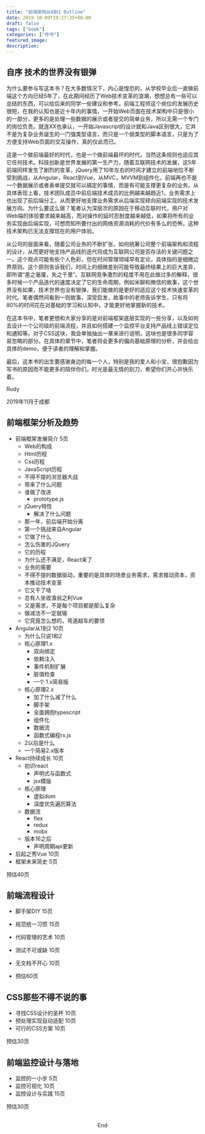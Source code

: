 ```yaml
---
title: "前端架构从0到1 Outline"
date: 2019-10-09T19:27:35+08:00
draft: false
tags: ["book"]
categories: ["作书"]
featured_image: 
description: 
---
```

## 自序 技术的世界没有银弹

为什么要参与写这本书？在大多数情况下，内心是惶恐的，从学校毕业后一直做前端这个方向已经5年了，在此期间经历了Web技术变革的浪潮，想想总有一些可以总结的东西，可以给后来的同学一些建议和参考。前端工程师这个岗位的发展历史很短，在我的认知也是近十年内的事情，一开始Web页面在技术架构中只是很小的一部分，更多的是处理一些数据的展示或者提交的简单业务，所以无需一个专门的岗位负责。就连XX也承认，一开始Javascript的设计就和Java区别很大，它并不是为复杂业务诞生的一门强类型语言，而只是一个弱类型的脚本语言，只是为了方便支持Web页面的交互操作，真的仅此而已。

这是一个做前端最好的时代，也是一个做前端最坏的时代，当然这条规则也适应其它任何技术。科技创新是世界发展的第一生产力，随着互联网技术的发展，这5年前端同样发生了剧烈的变革，jQuery用了10年左右的时间才建立的前端地位不断受到挑战，从Angular，React到Vue，从MVC，MVVM到组件化，前端再也不是一个数据展示或者表单提交就可以搞定的事情，而是有可能支撑更复杂的业务。从具体表现上看，技术团队成员中前后端技术成员的比例越来越趋近1，业务需求上也出现了前后端分工，从而更好地支撑业务需求从后端实现转向前端实现的技术发展方向。为什么要这么做？笔者认为深层次的原因在于移动互联时代，用户对Web端的体验要求越来越高，而对操作的延时忍耐度越来越低，如果将所有的业务实现由后端实现，可想而知所要付出的网络资源消耗的代价有多么的恐怖，这种技术架构已无法支撑现在的用户体验。

从公司的层面来看，随着公司业务的不断扩张，如何统筹公司整个前端架构和流程的设计，从而更好地支持产品线的迭代将成为互联网公司是否存活的关键问题之一。这个观点可能有些个人色彩，但在时间管理领域早有定论，具体指的是细微边界原则。这个原则告诉我们，时间上的细微差别可能导致最终结果上的巨大差异，即所谓“差之毫厘，失之千里”。互联网竞争激烈的程度不用在此做过多的解释，很多时候一个产品迭代的速度决定了它的生命周期，例如米聊和微信的故事，这个世界没有如果，技术世界也没有银弹，我们能做的是更好的适应这个技术快速变革的时代。笔者偶然间看到一则故事，深受启发，故事中的老师告诉学生，只有将80%的时间花在对基础的学习和认知中，才能更好地掌握新的技术。

在这本书中，笔者更想和大家分享的是对前端框架底层实现的一些分享，以及如何去设计一个公司级的前端流程，并且如何搭建一个监控平台支持产品线上错误定位和通知等。对于CSS这块，我会单独抽出一章来进行说明，这块也是很多同学容易忽略的部分。在具体的章节中，笔者将会更多的偏向基础原理的分析，并会给出具体的demo，便于读者的理解和掌握。

最后，这本书的出生要感谢身边的每一个人，特别是我的爱人和小宝，很抱歉因为写书的原因而不能更多的陪伴你们，时光是最无情的刻刀，希望你们开心并快乐着。

Rudy 

2019年11月于成都


## 前端框架分析及趋势 

- 前端框架发展简介 5页
    - Web的构成
    - Html历程
    - Css历程
    - JavaScript历程
    - 不得不提的浏览器大战
    - 带来了什么问题
    - 谁做了改进
        - prototype.js
    - jQuery特性
        - 解决了什么问题
    - 那一年，前后端开始分离
    - 第一个挑战来自Angular
    - 它做了什么
    - 怎么伤害的JQuery
    - 它的历程
    - 为什么还不满足，React来了
    - 业务的需要
    - 不得不提的数据驱动，重要的是具体的场景业务需求，需求推动资本，资本推动技术变革
    - 它又干了啥
    - 总有人坐收渔翁之利Vue
    - 又是需求，不是每个项目都是那么复杂
    - 做减法不一定就输
    - 它究竟怎么想的，弯道超车的要领
- Angular从1到2 10页
  - 为什么只说1和2
  - 核心原理1.x
    - 双向绑定
    - 依赖注入
    - 事件机制扩展
    - 脏值检查
    - 一个 1.x简易版
  - 核心原理2.x
    - 加了什么减了什么
    - 脚手架
    - 全面拥抱typescript
    - 组件化
    - 数据流
    - 函数式编程rx.js
  - 2以后是什么
  - 一个简易2.x版本
- React持续成长 10页
  - 初识react
    - 声明式与函数式
    - jsx模版
  - 核心原理
    - 虚拟dom
    - 深度优先遍历算法
  - 数据流
    - flex
    - redux
    - mobx
  - 版本16之后
    - 声明周期api更新
- 后起之秀Vue 10页
- 框架未来简史 5页

预估40页

## 前端流程设计 

- 脚手架DIY 15页
- 规范统一习惯 15页
- 代码管理的艺术 10页
- 测试不可或缺 10页
- 无文档不开心 10页

- 预估60页

## CSS那些不得不说的事

- 寻找CSS设计的圣杯 10页
- 预处理实现自动适配 10页
- 可行的CSS方案 10页

预估30页

## 前端监控设计与落地

- 监控的一小步 5页
- 监控可视化 10页
- 监控设计与实践 15页

预估30页

<br>

<center>  ·End·  </center>